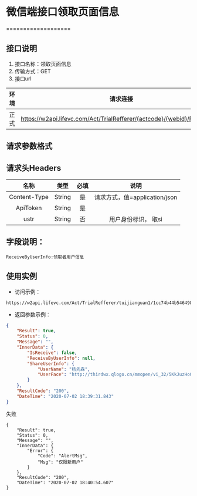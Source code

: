 # 微信端接口领取页面信息
===================

## **接口说明**

1. 接口名称：领取页面信息
2. 传输方式：GET
3. 接口url

| **环境** | **请求连接** | **说明** |
| :-------: | :----------: | :---: |
| 正式|https://w2api.lifevc.com/Act/TrialRefferer/{actcode}/{webid}/ReceiveInfo| 

## **请求参数格式**

## **请求头Headers**

| **名称** | **类型** | **必填** | **说明** |
| :-------: 	 | :----: | :------:  | :---: |
| Content-Type    	 | String |  是    | 请求方式，值=application/json
| ApiToken    	 | String |  是    | 
| ustr    	 | String |  否    | 用户身份标识， 取si

## **字段说明：**
```
ReceiveByUserInfo:领取者用户信息
```

## **使用实例**

* 访问示例：
```
https://w2api.lifevc.com/Act/TrialRefferer/tuijianguan1/1cc74b44b546498898d02cc9f6644b2b/ReceiveInfo
```
* 返回参数示例：
```json
{
    "Result": true,
    "Status": 0,
    "Message": "",
    "InnerData": {
        "IsReceive": false,
        "ReceiveByUserInfo": null,
        "ShareUserInfo": {
            "UserName": "杨先森",
            "UserFace": "http://thirdwx.qlogo.cn/mmopen/vi_32/5KkJuzHoQA6V4j3Zeu7wOicScPBXO5oww8XpYo2WaZ7ppQ0AceSgjNgzlw4NDmIRoiaGr6Ip8icGGHA1XxZ2RXH4g/132"
        }
    },
    "ResultCode": "200",
    "DateTime": "2020-07-02 18:39:31.843"
}

```
失败
```
{
    "Result": true,
    "Status": 0,
    "Message": "",
    "InnerData": {
        "Error": {
            "Code": "AlertMsg",
            "Msg": "仅限新用户"
        }
    },
    "ResultCode": "200",
    "DateTime": "2020-07-02 18:40:54.607"
}
```
